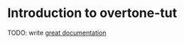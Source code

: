 # Introduction to overtone-tut

TODO: write [great documentation](http://jacobian.org/writing/what-to-write/)
